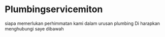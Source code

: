 # Plumbingservicemiton
siapa memerlukan perhimmatan kami dalam urusan plumbing Di harapkan menghubungi saye dibawah
